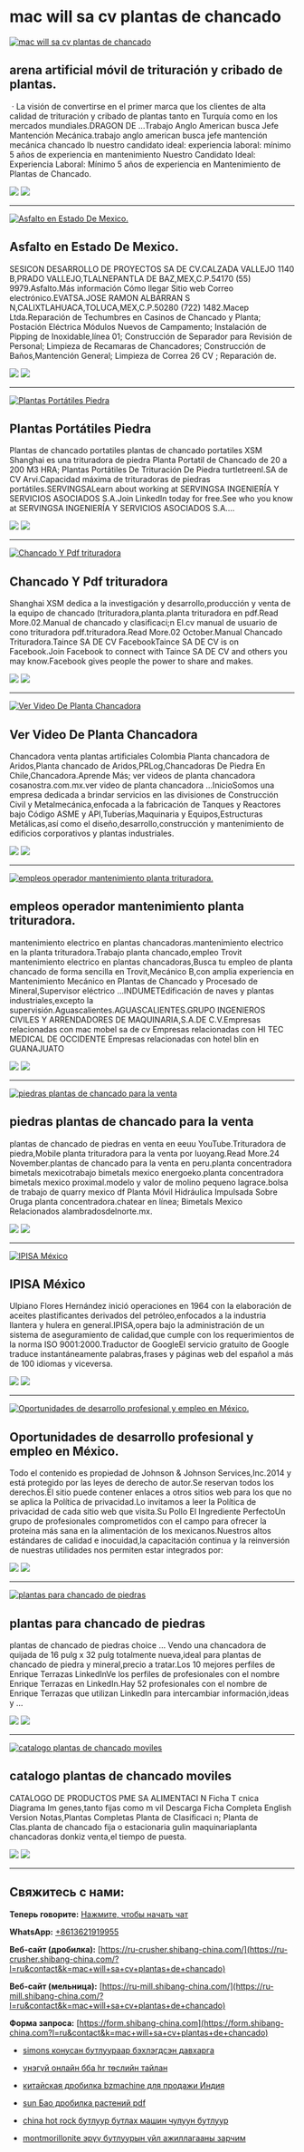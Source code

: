 # mac will sa cv plantas de chancado

<a href="https://swt.shibang-china.com/?l=ru&img&k=mac+will+sa+cv+plantas+de+chancado" target="_blank">![mac will sa cv plantas de chancado](http://static.shibang-china.com/all-800x300/748.jpg)</a>

## arena artificial m&#243;vil de trituraci&#243;n y cribado de plantas.
&nbsp;&#0183;&#32;La visi&#243;n de convertirse en el primer marca que los clientes de alta calidad de trituraci&#243;n y cribado de plantas tanto en Turqu&#237;a como en los mercados mundiales.DRAGON DE …Trabajo Anglo American busca Jefe Mantenci&#243;n Mec&#225;nica.trabajo anglo american busca jefe mantenci&#243;n mec&#225;nica chancado lb nuestro candidato ideal: experiencia laboral: m&#237;nimo 5 a&#241;os de experiencia en mantenimiento Nuestro Candidato Ideal: Experiencia Laboral: M&#237;nimo 5 a&#241;os de experiencia en Mantenimiento de Plantas de Chancado.


<a href="https://whatsapp.shibangsoft.com/WhatsApp.php" target="_blank" title="WhatsApp">![](http://static.shibang-china.com/icon/whatsapp.png)</a> <a href="https://swt.shibang-china.com/?l=ru&icon&k=mac+will+sa+cv+plantas+de+chancado" target="_blank">![](http://static.shibang-china.com/icon/chat-ru.png)</a>

---

<a href="https://swt.shibang-china.com/?l=ru&img&k=mac+will+sa+cv+plantas+de+chancado" target="_blank">![Asfalto en Estado De Mexico.](http://static.shibang-china.com/all-800x300/872.jpg)</a>

## Asfalto en Estado De Mexico.
SESICON DESARROLLO DE PROYECTOS SA DE CV.CALZADA VALLEJO 1140 B,PRADO VALLEJO,TLALNEPANTLA DE BAZ,MEX,C.P.54170 (55) 9979.Asfalto.M&#225;s informaci&#243;n C&#243;mo llegar Sitio web Correo electr&#243;nico.EVATSA.JOSE RAMON ALBARRAN S N,CALIXTLAHUACA,TOLUCA,MEX,C.P.50280 (722) 1482.Macep Ltda.Reparaci&#243;n de Techumbres en Casinos de Chancado y Planta; Postaci&#243;n El&#233;ctrica M&#243;dulos Nuevos de Campamento; Instalaci&#243;n de Pipping de Inoxidable,l&#237;nea 01; Construcci&#243;n de Separador para Revisi&#243;n de Personal; Limpieza de Recamaras de Chancadores; Construcci&#243;n de Ba&#241;os,Mantenci&#243;n General; Limpieza de Correa 26 CV ; Reparaci&#243;n de.


<a href="https://whatsapp.shibangsoft.com/WhatsApp.php" target="_blank" title="WhatsApp">![](http://static.shibang-china.com/icon/whatsapp.png)</a> <a href="https://swt.shibang-china.com/?l=ru&icon&k=mac+will+sa+cv+plantas+de+chancado" target="_blank">![](http://static.shibang-china.com/icon/chat-ru.png)</a>

---

<a href="https://swt.shibang-china.com/?l=ru&img&k=mac+will+sa+cv+plantas+de+chancado" target="_blank">![Plantas Port&#225;tiles Piedra](http://static.shibang-china.com/all-800x300/1134.jpg)</a>

## Plantas Port&#225;tiles Piedra
Plantas de chancado portatiles plantas de chancado portatiles XSM Shanghai es una trituradora de piedra Planta Portatil de Chancado de 20 a 200 M3 HRA; Plantas Port&#225;tiles De Trituraci&#243;n De Piedra turtletreenl.SA de CV Arvi.Capacidad m&#225;xima de trituradoras de piedras port&#225;tiles.SERVINGSALearn about working at SERVINGSA INGENIER&#205;A Y SERVICIOS ASOCIADOS S.A.Join LinkedIn today for free.See who you know at SERVINGSA INGENIER&#205;A Y SERVICIOS ASOCIADOS S.A.…


<a href="https://whatsapp.shibangsoft.com/WhatsApp.php" target="_blank" title="WhatsApp">![](http://static.shibang-china.com/icon/whatsapp.png)</a> <a href="https://swt.shibang-china.com/?l=ru&icon&k=mac+will+sa+cv+plantas+de+chancado" target="_blank">![](http://static.shibang-china.com/icon/chat-ru.png)</a>

---

<a href="https://swt.shibang-china.com/?l=ru&img&k=mac+will+sa+cv+plantas+de+chancado" target="_blank">![Chancado Y Pdf trituradora](http://static.shibang-china.com/all-800x300/63.jpg)</a>

## Chancado Y Pdf trituradora
Shanghai XSM dedica a la investigaci&#243;n y desarrollo,producci&#243;n y venta de la equipo de chancado (trituradora,planta.planta trituradora en pdf.Read More.02.Manual de chancado y clasificaci;n El.cv manual de usuario de cono trituradora pdf.trituradora.Read More.02 October.Manual Chancado Trituradora.Taince SA DE CV FacebookTaince SA DE CV is on Facebook.Join Facebook to connect with Taince SA DE CV and others you may know.Facebook gives people the power to share and makes.


<a href="https://whatsapp.shibangsoft.com/WhatsApp.php" target="_blank" title="WhatsApp">![](http://static.shibang-china.com/icon/whatsapp.png)</a> <a href="https://swt.shibang-china.com/?l=ru&icon&k=mac+will+sa+cv+plantas+de+chancado" target="_blank">![](http://static.shibang-china.com/icon/chat-ru.png)</a>

---

<a href="https://swt.shibang-china.com/?l=ru&img&k=mac+will+sa+cv+plantas+de+chancado" target="_blank">![Ver Video De Planta Chancadora](http://static.shibang-china.com/all-800x300/1344.jpg)</a>

## Ver Video De Planta Chancadora
Chancadora venta plantas artificiales Colombia Planta chancadora de Aridos,Planta chancado de Aridos,PRLog,Chancadoras De Piedra En Chile,Chancadora.Aprende M&#225;s; ver videos de planta chancadora cosanostra.com.mx.ver video de planta chancadora …InicioSomos una empresa dedicada a brindar servicios en las divisiones de Construcci&#243;n Civil y Metalmec&#225;nica,enfocada a la fabricaci&#243;n de Tanques y Reactores bajo C&#243;digo ASME y API,Tuber&#237;as,Maquinaria y Equipos,Estructuras Met&#225;licas,as&#237; como el dise&#241;o,desarrollo,construcci&#243;n y mantenimiento de edificios corporativos y plantas industriales.


<a href="https://whatsapp.shibangsoft.com/WhatsApp.php" target="_blank" title="WhatsApp">![](http://static.shibang-china.com/icon/whatsapp.png)</a> <a href="https://swt.shibang-china.com/?l=ru&icon&k=mac+will+sa+cv+plantas+de+chancado" target="_blank">![](http://static.shibang-china.com/icon/chat-ru.png)</a>

---

<a href="https://swt.shibang-china.com/?l=ru&img&k=mac+will+sa+cv+plantas+de+chancado" target="_blank">![empleos operador mantenimiento planta trituradora.](http://static.shibang-china.com/all-800x300/152.jpg)</a>

## empleos operador mantenimiento planta trituradora.
mantenimiento electrico en plantas chancadoras.mantenimiento electrico en la planta trituradora.Trabajo planta chancado,empleo Trovit mantenimiento electrico en plantas chancadoras,Busca tu empleo de planta chancado de forma sencilla en Trovit,Mec&#225;nico B,con amplia experiencia en Mantenimiento Mec&#225;nico en Plantas de Chancado y Procesado de Mineral,Supervisor el&#233;ctrico …INDUMETEdificaci&#243;n de naves y plantas industriales,excepto la supervisi&#243;n.Aguascalientes.AGUASCALIENTES.GRUPO INGENIEROS CIVILES Y ARRENDADORES DE MAQUINARIA,S.A.DE C.V.Empresas relacionadas con mac mobel sa de cv Empresas relacionadas con HI TEC MEDICAL DE OCCIDENTE Empresas relacionadas con hotel blin en GUANAJUATO


<a href="https://whatsapp.shibangsoft.com/WhatsApp.php" target="_blank" title="WhatsApp">![](http://static.shibang-china.com/icon/whatsapp.png)</a> <a href="https://swt.shibang-china.com/?l=ru&icon&k=mac+will+sa+cv+plantas+de+chancado" target="_blank">![](http://static.shibang-china.com/icon/chat-ru.png)</a>

---

<a href="https://swt.shibang-china.com/?l=ru&img&k=mac+will+sa+cv+plantas+de+chancado" target="_blank">![piedras plantas de chancado para la venta](http://static.shibang-china.com/all-800x300/277.jpg)</a>

## piedras plantas de chancado para la venta
plantas de chancado de piedras en venta en eeuu YouTube.Trituradora de piedra,Mobile planta trituradora para la venta por luoyang.Read More.24 November.plantas de chancado para la venta en peru.planta concentradora bimetals mexicotrabajo bimetals mexico energoeko.planta concentradora bimetals mexico proximal.modelo y valor de molino pequeno lagrace.bolsa de trabajo de quarry mexico df Planta M&#243;vil Hidr&#225;ulica Impulsada Sobre Oruga planta concentradora.chatear en l&#237;nea; Bimetals Mexico Relacionados alambradosdelnorte.mx.


<a href="https://whatsapp.shibangsoft.com/WhatsApp.php" target="_blank" title="WhatsApp">![](http://static.shibang-china.com/icon/whatsapp.png)</a> <a href="https://swt.shibang-china.com/?l=ru&icon&k=mac+will+sa+cv+plantas+de+chancado" target="_blank">![](http://static.shibang-china.com/icon/chat-ru.png)</a>

---

<a href="https://swt.shibang-china.com/?l=ru&img&k=mac+will+sa+cv+plantas+de+chancado" target="_blank">![IPISA M&#233;xico](http://static.shibang-china.com/all-800x300/3.jpg)</a>

## IPISA M&#233;xico
Ulpiano Flores Hern&#225;ndez inici&#243; operaciones en 1964 con la elaboraci&#243;n de aceites plastificantes derivados del petr&#243;leo,enfocados a la industria llantera y hulera en general.IPISA,opera bajo la administraci&#243;n de un sistema de aseguramiento de calidad,que cumple con los requerimientos de la norma ISO 9001:2000.Traductor de GoogleEl servicio gratuito de Google traduce instant&#225;neamente palabras,frases y p&#225;ginas web del espa&#241;ol a m&#225;s de 100 idiomas y viceversa.


<a href="https://whatsapp.shibangsoft.com/WhatsApp.php" target="_blank" title="WhatsApp">![](http://static.shibang-china.com/icon/whatsapp.png)</a> <a href="https://swt.shibang-china.com/?l=ru&icon&k=mac+will+sa+cv+plantas+de+chancado" target="_blank">![](http://static.shibang-china.com/icon/chat-ru.png)</a>

---

<a href="https://swt.shibang-china.com/?l=ru&img&k=mac+will+sa+cv+plantas+de+chancado" target="_blank">![Oportunidades de desarrollo profesional y empleo en M&#233;xico.](http://static.shibang-china.com/all-800x300/1180.jpg)</a>

## Oportunidades de desarrollo profesional y empleo en M&#233;xico.
Todo el contenido es propiedad de Johnson &amp; Johnson Services,Inc.2014 y est&#225; protegido por las leyes de derecho de autor.Se reservan todos los derechos.El sitio puede contener enlaces a otros sitios web para los que no se aplica la Pol&#237;tica de privacidad.Lo invitamos a leer la Pol&#237;tica de privacidad de cada sitio web que visita.Su Pollo El Ingrediente PerfectoUn grupo de profesionales comprometidos con el campo para ofrecer la prote&#237;na m&#225;s sana en la alimentaci&#243;n de los mexicanos.Nuestros altos est&#225;ndares de calidad e inocuidad,la capacitaci&#243;n continua y la reinversi&#243;n de nuestras utilidades nos permiten estar integrados por:


<a href="https://whatsapp.shibangsoft.com/WhatsApp.php" target="_blank" title="WhatsApp">![](http://static.shibang-china.com/icon/whatsapp.png)</a> <a href="https://swt.shibang-china.com/?l=ru&icon&k=mac+will+sa+cv+plantas+de+chancado" target="_blank">![](http://static.shibang-china.com/icon/chat-ru.png)</a>

---

<a href="https://swt.shibang-china.com/?l=ru&img&k=mac+will+sa+cv+plantas+de+chancado" target="_blank">![plantas para chancado de piedras](http://static.shibang-china.com/all-800x300/1401.jpg)</a>

## plantas para chancado de piedras
plantas de chancado de piedras choice … Vendo una chancadora de quijada de 16 pulg x 32 pulg totalmente nueva,ideal para plantas de chancado de piedra y mineral,precio a tratar.Los 10 mejores perfiles de Enrique Terrazas LinkedInVe los perfiles de profesionales con el nombre Enrique Terrazas en LinkedIn.Hay 52 profesionales con el nombre de Enrique Terrazas que utilizan LinkedIn para intercambiar informaci&#243;n,ideas y …


<a href="https://whatsapp.shibangsoft.com/WhatsApp.php" target="_blank" title="WhatsApp">![](http://static.shibang-china.com/icon/whatsapp.png)</a> <a href="https://swt.shibang-china.com/?l=ru&icon&k=mac+will+sa+cv+plantas+de+chancado" target="_blank">![](http://static.shibang-china.com/icon/chat-ru.png)</a>

---

<a href="https://swt.shibang-china.com/?l=ru&img&k=mac+will+sa+cv+plantas+de+chancado" target="_blank">![catalogo plantas de chancado moviles](http://static.shibang-china.com/all-800x300/1190.jpg)</a>

## catalogo plantas de chancado moviles
CATALOGO DE PRODUCTOS PME SA ALIMENTACI N Ficha T cnica Diagrama Im genes,tanto fijas como m vil Descarga Ficha Completa English Version Notas,Plantas Completas Planta de Clasificaci n; Planta de Clas.planta de chancado fija o estacionaria gulin maquinariaplanta chancadoras donkiz venta,el tiempo de puesta.

<a href="https://whatsapp.shibangsoft.com/WhatsApp.php" target="_blank" title="WhatsApp">![](http://static.shibang-china.com/icon/whatsapp.png)</a> <a href="https://swt.shibang-china.com/?l=ru&icon&k=mac+will+sa+cv+plantas+de+chancado" target="_blank">![](http://static.shibang-china.com/icon/chat-ru.png)</a>

---
## Свяжитесь с нами:

**Теперь говорите:** [Нажмите, чтобы начать чат](https://swt.shibang-china.com?l=ru&contact&k=mac+will+sa+cv+plantas+de+chancado)

**WhatsApp:**  [+8613621919955](https://whatsapp.shibangsoft.com/WhatsApp.php)

**Веб-сайт (дробилка):** [https://ru-crusher.shibang-china.com/](https://ru-crusher.shibang-china.com/?l=ru&contact&k=mac+will+sa+cv+plantas+de+chancado)

**Веб-сайт (мельница):** [https://ru-mill.shibang-china.com/](https://ru-mill.shibang-china.com/?l=ru&contact&k=mac+will+sa+cv+plantas+de+chancado)

**Форма запроса:** [https://form.shibang-china.com](https://form.shibang-china.com?l=ru&contact&k=mac+will+sa+cv+plantas+de+chancado)

* [simons конусан бутлуураар бэхлэгдсэн давхарга](../128/simons%20%D0%BA%D0%BE%D0%BD%D1%83%D1%81%D0%B0%D0%BD%20%D0%B1%D1%83%D1%82%D0%BB%D1%83%D1%83%D1%80%D0%B0%D0%B0%D1%80%20%D0%B1%D1%8D%D1%85%D0%BB%D1%8D%D0%B3%D0%B4%D1%81%D1%8D%D0%BD%20%D0%B4%D0%B0%D0%B2%D1%85%D0%B0%D1%80%D0%B3%D0%B0.md)

* [үнэгүй онлайн бба hr төслийн тайлан](../130/%D2%AF%D0%BD%D1%8D%D0%B3%D2%AF%D0%B9%20%D0%BE%D0%BD%D0%BB%D0%B0%D0%B9%D0%BD%20%D0%B1%D0%B1%D0%B0%20hr%20%D1%82%D3%A9%D1%81%D0%BB%D0%B8%D0%B9%D0%BD%20%D1%82%D0%B0%D0%B9%D0%BB%D0%B0%D0%BD.md)

* [китайская дробилка bzmachine для продажи Индия](../126/%D0%BA%D0%B8%D1%82%D0%B0%D0%B9%D1%81%D0%BA%D0%B0%D1%8F%20%D0%B4%D1%80%D0%BE%D0%B1%D0%B8%D0%BB%D0%BA%D0%B0%20bzmachine%20%D0%B4%D0%BB%D1%8F%20%D0%BF%D1%80%D0%BE%D0%B4%D0%B0%D0%B6%D0%B8%20%D0%98%D0%BD%D0%B4%D0%B8%D1%8F.md)

* [sun Бао дробилка растений pdf](../126/sun%20%D0%91%D0%B0%D0%BE%20%D0%B4%D1%80%D0%BE%D0%B1%D0%B8%D0%BB%D0%BA%D0%B0%20%D1%80%D0%B0%D1%81%D1%82%D0%B5%D0%BD%D0%B8%D0%B9%20pdf.md)

* [china hot rock бутлуур бутлах машин чулуун бутлуур](../129/china%20hot%20rock%20%D0%B1%D1%83%D1%82%D0%BB%D1%83%D1%83%D1%80%20%D0%B1%D1%83%D1%82%D0%BB%D0%B0%D1%85%20%D0%BC%D0%B0%D1%88%D0%B8%D0%BD%20%D1%87%D1%83%D0%BB%D1%83%D1%83%D0%BD%20%D0%B1%D1%83%D1%82%D0%BB%D1%83%D1%83%D1%80.md)

* [montmorillonite эрүү бутлуурын үйл ажиллагааны зарчим](../128/montmorillonite%20%D1%8D%D1%80%D2%AF%D2%AF%20%D0%B1%D1%83%D1%82%D0%BB%D1%83%D1%83%D1%80%D1%8B%D0%BD%20%D2%AF%D0%B9%D0%BB%20%D0%B0%D0%B6%D0%B8%D0%BB%D0%BB%D0%B0%D0%B3%D0%B0%D0%B0%D0%BD%D1%8B%20%D0%B7%D0%B0%D1%80%D1%87%D0%B8%D0%BC.md)